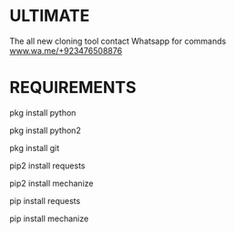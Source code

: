 # ULTIMATE
The all new cloning tool
contact Whatsapp for commands
www.wa.me/+923476508876

# REQUIREMENTS 

pkg install python

pkg install python2

pkg install git

pip2 install requests

pip2 install mechanize

pip install requests

pip install mechanize
